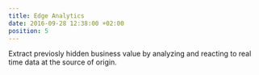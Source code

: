 ```yaml
---
title: Edge Analytics
date: 2016-09-28 12:38:00 +02:00
position: 5
---
```


Extract previosly hidden business value by analyzing and reacting to real time data at the source of origin.